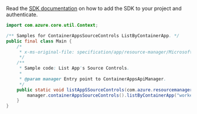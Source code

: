 Read the [SDK documentation](https://github.com/Azure/azure-sdk-for-java/blob/azure-resourcemanager-appcontainers_1.0.0-beta.3/sdk/appcontainers/azure-resourcemanager-appcontainers/README.md) on how to add the SDK to your project and authenticate.

```java
import com.azure.core.util.Context;

/** Samples for ContainerAppsSourceControls ListByContainerApp. */
public final class Main {
    /*
     * x-ms-original-file: specification/app/resource-manager/Microsoft.App/stable/2022-03-01/examples/SourceControls_ListByContainer.json
     */
    /**
     * Sample code: List App's Source Controls.
     *
     * @param manager Entry point to ContainerAppsApiManager.
     */
    public static void listAppSSourceControls(com.azure.resourcemanager.appcontainers.ContainerAppsApiManager manager) {
        manager.containerAppsSourceControls().listByContainerApp("workerapps-rg-xj", "testcanadacentral", Context.NONE);
    }
}
```
